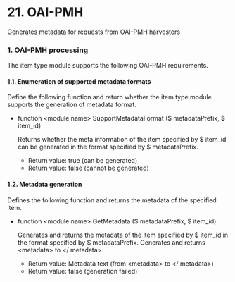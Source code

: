 # 21. OAI-PMH

Generates metadata for requests from OAI-PMH harvesters

### 1. OAI-PMH processing

The item type module supports the following OAI-PMH requirements.

#### 1.1. Enumeration of supported metadata formats

Define the following function and return whether the item type module supports the generation of metadata format.

* function &lt;module name&gt; SupportMetadataFormat \($ metadataPrefix, $ item\_id\)

  Returns whether the meta information of the item specified by $ item\_id can be generated in the format specified by $ metadataPrefix.

  * Return value: true \(can be generated\)
  * Return value: false \(cannot be generated\)

#### 1.2. Metadata generation

Defines the following function and returns the metadata of the specified item.

* function &lt;module name&gt; GetMetadata \($ metadataPrefix, $ item\_id\)

  Generates and returns the metadata of the item specified by $ item\_id in the format specified by $ metadataPrefix. Generates and returns &lt;metadata&gt; to &lt;/ metadata&gt;.

  * Return value: Metadata text \(from &lt;metadata&gt; to &lt;/ metadata&gt;\)
  * Return value: false \(generation failed\)

